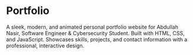 # Portfolio
A sleek, modern, and animated personal portfolio website for Abdullah Nasir, Software Engineer &amp; Cybersecurity Student. Built with HTML, CSS, and JavaScript. Showcases skills, projects, and contact information with a professional, interactive design.
